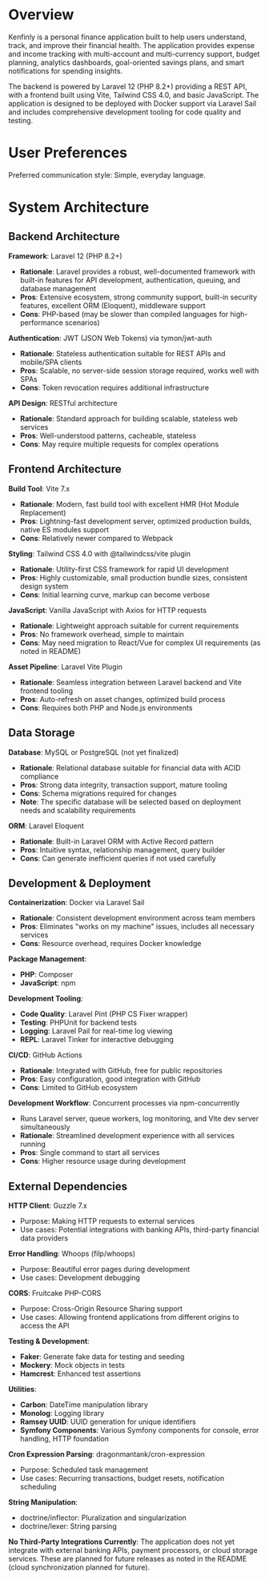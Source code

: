 # Overview

Kenfinly is a personal finance application built to help users understand, track, and improve their financial health. The application provides expense and income tracking with multi-account and multi-currency support, budget planning, analytics dashboards, goal-oriented savings plans, and smart notifications for spending insights.

The backend is powered by Laravel 12 (PHP 8.2+) providing a REST API, with a frontend built using Vite, Tailwind CSS 4.0, and basic JavaScript. The application is designed to be deployed with Docker support via Laravel Sail and includes comprehensive development tooling for code quality and testing.

# User Preferences

Preferred communication style: Simple, everyday language.

# System Architecture

## Backend Architecture

**Framework**: Laravel 12 (PHP 8.2+)
- **Rationale**: Laravel provides a robust, well-documented framework with built-in features for API development, authentication, queuing, and database management
- **Pros**: Extensive ecosystem, strong community support, built-in security features, excellent ORM (Eloquent), middleware support
- **Cons**: PHP-based (may be slower than compiled languages for high-performance scenarios)

**Authentication**: JWT (JSON Web Tokens) via tymon/jwt-auth
- **Rationale**: Stateless authentication suitable for REST APIs and mobile/SPA clients
- **Pros**: Scalable, no server-side session storage required, works well with SPAs
- **Cons**: Token revocation requires additional infrastructure

**API Design**: RESTful architecture
- **Rationale**: Standard approach for building scalable, stateless web services
- **Pros**: Well-understood patterns, cacheable, stateless
- **Cons**: May require multiple requests for complex operations

## Frontend Architecture

**Build Tool**: Vite 7.x
- **Rationale**: Modern, fast build tool with excellent HMR (Hot Module Replacement)
- **Pros**: Lightning-fast development server, optimized production builds, native ES modules support
- **Cons**: Relatively newer compared to Webpack

**Styling**: Tailwind CSS 4.0 with @tailwindcss/vite plugin
- **Rationale**: Utility-first CSS framework for rapid UI development
- **Pros**: Highly customizable, small production bundle sizes, consistent design system
- **Cons**: Initial learning curve, markup can become verbose

**JavaScript**: Vanilla JavaScript with Axios for HTTP requests
- **Rationale**: Lightweight approach suitable for current requirements
- **Pros**: No framework overhead, simple to maintain
- **Cons**: May need migration to React/Vue for complex UI requirements (as noted in README)

**Asset Pipeline**: Laravel Vite Plugin
- **Rationale**: Seamless integration between Laravel backend and Vite frontend tooling
- **Pros**: Auto-refresh on asset changes, optimized build process
- **Cons**: Requires both PHP and Node.js environments

## Data Storage

**Database**: MySQL or PostgreSQL (not yet finalized)
- **Rationale**: Relational database suitable for financial data with ACID compliance
- **Pros**: Strong data integrity, transaction support, mature tooling
- **Cons**: Schema migrations required for changes
- **Note**: The specific database will be selected based on deployment needs and scalability requirements

**ORM**: Laravel Eloquent
- **Rationale**: Built-in Laravel ORM with Active Record pattern
- **Pros**: Intuitive syntax, relationship management, query builder
- **Cons**: Can generate inefficient queries if not used carefully

## Development & Deployment

**Containerization**: Docker via Laravel Sail
- **Rationale**: Consistent development environment across team members
- **Pros**: Eliminates "works on my machine" issues, includes all necessary services
- **Cons**: Resource overhead, requires Docker knowledge

**Package Management**:
- **PHP**: Composer
- **JavaScript**: npm

**Development Tooling**:
- **Code Quality**: Laravel Pint (PHP CS Fixer wrapper)
- **Testing**: PHPUnit for backend tests
- **Logging**: Laravel Pail for real-time log viewing
- **REPL**: Laravel Tinker for interactive debugging

**CI/CD**: GitHub Actions
- **Rationale**: Integrated with GitHub, free for public repositories
- **Pros**: Easy configuration, good integration with GitHub
- **Cons**: Limited to GitHub ecosystem

**Development Workflow**: Concurrent processes via npm-concurrently
- Runs Laravel server, queue workers, log monitoring, and Vite dev server simultaneously
- **Rationale**: Streamlined development experience with all services running
- **Pros**: Single command to start all services
- **Cons**: Higher resource usage during development

## External Dependencies

**HTTP Client**: Guzzle 7.x
- Purpose: Making HTTP requests to external services
- Use cases: Potential integrations with banking APIs, third-party financial data providers

**Error Handling**: Whoops (filp/whoops)
- Purpose: Beautiful error pages during development
- Use cases: Development debugging

**CORS**: Fruitcake PHP-CORS
- Purpose: Cross-Origin Resource Sharing support
- Use cases: Allowing frontend applications from different origins to access the API

**Testing & Development**:
- **Faker**: Generate fake data for testing and seeding
- **Mockery**: Mock objects in tests
- **Hamcrest**: Enhanced test assertions

**Utilities**:
- **Carbon**: DateTime manipulation library
- **Monolog**: Logging library
- **Ramsey UUID**: UUID generation for unique identifiers
- **Symfony Components**: Various Symfony components for console, error handling, HTTP foundation

**Cron Expression Parsing**: dragonmantank/cron-expression
- Purpose: Scheduled task management
- Use cases: Recurring transactions, budget resets, notification scheduling

**String Manipulation**: 
- doctrine/inflector: Pluralization and singularization
- doctrine/lexer: String parsing

**No Third-Party Integrations Currently**: The application does not yet integrate with external banking APIs, payment processors, or cloud storage services. These are planned for future releases as noted in the README (cloud synchronization planned for future).